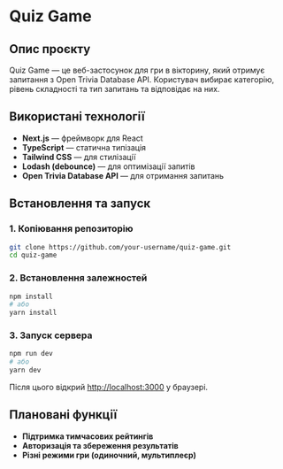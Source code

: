 # Quiz Game

## Опис проєкту

Quiz Game — це веб-застосунок для гри в вікторину, який отримує запитання з Open Trivia Database API. Користувач вибирає категорію, рівень складності та тип запитань та відповідає на них.

## Використані технології
- **Next.js** — фреймворк для React
- **TypeScript** — статична типізація
- **Tailwind CSS** — для стилізації
- **Lodash (debounce)** — для оптимізації запитів
- **Open Trivia Database API** — для отримання запитань

## Встановлення та запуск

### 1. Копіювання репозиторію
```sh
git clone https://github.com/your-username/quiz-game.git
cd quiz-game
```

### 2. Встановлення залежностей
```sh
npm install
# або
yarn install
```

### 3. Запуск сервера
```sh
npm run dev
# або
yarn dev
```

Після цього відкрий [http://localhost:3000](http://localhost:3000) у браузері.

## Плановані функції
- **Підтримка тимчасових рейтингів**
- **Авторизація та збереження результатів**
- **Різні режими гри (одиночний, мультиплеєр)**

